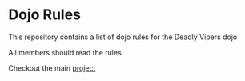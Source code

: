 Dojo Rules
==========

This repository contains a list of dojo rules for the Deadly Vipers dojo

All members should read the rules.

Checkout the main [project](https://github.com/deadlyvipers)
